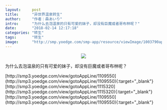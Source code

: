 ```yaml
---
layout:     post
title:      "异世界温泉转生"
author:     "作者：森あいり"
intro:      "为什么去泡温泉的只有可爱的妹子，却没有巨魔或者哥布林呢？"
date:       "2018-02-14 12:17:18"
categories: "转生"
tags:       "转生"
image:      "http://smp.yoedge.com/smp-app/resource/viewImage/1003790appline.png"
---
```

<div style="text-align: center">
<p><img src="http://smp.yoedge.com/smp-app/resource/viewImage/1003790appline.png"/></p>
</div>
<p class="post-meta">
<span>为什么去泡温泉的只有可爱的妹子，却没有巨魔或者哥布林呢？</span>
</p>
[http://smp3.yoedge.com/view/gotoAppLine/1109550](http://smp3.yoedge.com/view/gotoAppLine/1109550){:target="_blank"}
[http://smp3.yoedge.com/view/gotoAppLine/1115320](http://smp3.yoedge.com/view/gotoAppLine/1115320){:target="_blank"}
[http://smp3.yoedge.com/view/gotoAppLine/1109550](http://smp3.yoedge.com/view/gotoAppLine/1109550){:target="_blank"}


